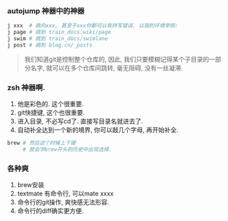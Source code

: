 ### autojump 神器中的神器

```sh
j xxx  # 跳向xxx, 甚至于xxx你都可以有拼写错误. 以我的环境举例:
j page # 跳到 train_docs.wiki/page
j swim # 跳到 train_docs/swimlane
j post # 跳到 blog.cn/_posts
```

> 我们知道git是控制整个仓库的, 因此, 我们只要模糊记得某个子目录的一部分名字, 就可以在多个仓库间跳转, 毫无阻碍, 没有一丝凝滞.

### zsh 神器啊.

1. 他是彩色的. 这个很重要.
2. git快捷键, 这个也很重要.
3. 进入目录, 不必写cd了. 直接写目录名就进去了.
4. 自动补全达到一个新的境界, 你可以敲几个字母, 再开始补全.

```sh
brew # 然后这个时候上下键
     # 就会字brew开头的历史中出现选择.
```

### 各种爽

1. brew安装
2. textmate 有命令行, 可以mate xxxx
3. 命令行的git操作, 爽快感无法形容.
4. 命令行的diff确实更方便.